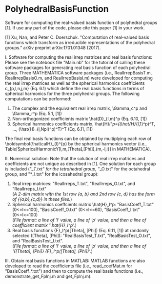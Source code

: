 # PolyhedralBasisFunction
Software for computing the real-valued basis function of polyhedral groups [1]. If use any part of the code, please cite this paper [1] in your work.

[1] Xu, Nan, and Peter C. Doerschuk. "Computation of real-valued basis functions which transform as irreducible representations of the polyhedral groups." arXiv preprint arXiv:1701.01348 (2017).

I. Software for computing the real irrep matrices and real basis functions:
Please see the notebook file "Main.nb" for the tutorial of calling these software packages for generating real basis function of each polyhedral group. Three MATHEMATICA software packages (i.e., RealIrrepBasisT.m, RealIrrepBasisO.m, and RealIrrepBasisI.m) were developed for computing the real irrep matrices as well as the spherical harmonics coefficients c_{p,l,n,j,m} (Eq. 6.1) which define the real basis functions in terms of spherical harmonics for the three polyhedral groups. The following computations can be performed:
 1. The complex and the equivalent real irrep matrix, \Gamma_c^p and \Gamma_r^p (Eq. 5.1, [1])
 2. Non-orthogonized coefficients matrix \hat{D}_{l,m}^p  (Eq. 6.10, [1])
 3. Spherical harmonics coefficients matrix, \hat{H}_l^p=((\hat{H}_{l,1}^p)^T, ..., (\hat{H}_{l,Npl}^p)^T)^T  (Eq. 6.11, [1])

The final real basis functions can be obtained by multiplying each row of \boldsymbol{\hat\calH}_{l}^{p} by the spherical harmonics vector (i.e., Table[SphericalHarmonicY[l,m,\[Theta],\[Phi]],{m,-l,l}] in MATHEMATICA). 

II. Numerical solution:
Note that the solution of real irrep matrices and coefficients are not unique as described in [1]. One solution for each group is included ("*_T.txt" for the tetrahedral group, "*_O.txt" for the octahedral group, and "*_I.txt" for the icosahedral group):
 1. Real irrep matrices: "RealIrreps_T.txt", "RealIrreps_O.txt", and "RealIrreps_I.txt"\
(*A 2-dim matrix with the 1st row {a, b} and 2nd row {c, d} has the form of {{a,b},{c,d}} in these files.*)
 2. Spherical harmonics coeffcients matrix \hat{H}_l^p: "BasisCoeff_T.txt" (0<=l<=100), "BasisCoeff_O.txt" (0<=l<=60), "BasisCoeff_I.txt" (0<=l<=100)\
(*File format: a line of 'l' value, a line of 'p' value, and then a line of coefficient matrix '\hat{H}_l^p'.*)
 3. Real basis functions {F}_l^p(\[Theta], \[Phi]) (Eq. 6.11, [1]) at randomly selected (\[Theta], \[Phi]): "RealBasisTest_T.txt", "RealBasisTest_O.txt", and "RealBasisTest_I.txt".\
(*File format: a line of 'l' value, a line of 'p' value, and then a line of '{\[Theta], \[Phi]}     {F}_l^p(\[Theta], \[Phi])'.*)

III. Obtain real basis functions in MATLAB:
MATLAB functions are also developed to read the coefficients file (i.e., read_coefMat.m for "BasisCoeff_*.txt") and then to compute the real basis functions (i.e., demonstrate_get_Fplnj.m and get_Fplnj.m). 
